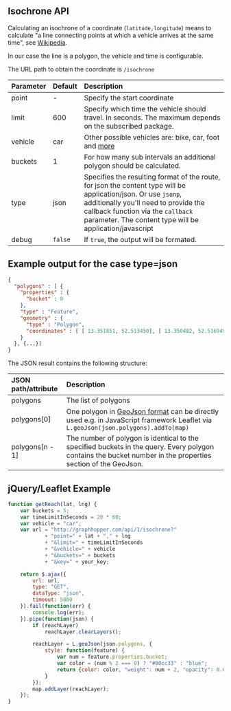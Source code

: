 ## Isochrone API

Calculating an isochrone of a coordinate (`latitude,longitude`) means to calculate
"a line connecting points at which a vehicle arrives at the same time", 
see [Wikipedia](http://en.wikipedia.org/wiki/Isochrone_map).

In our case the line is a polygon, the vehicle and time is configurable.

The URL path to obtain the coordinate  is `/isochrone`

Parameter   | Default | Description
:-----------|:--------|:-----------
point       | -       | Specify the start coordinate
limit       | 600     | Specify which time the vehicle should travel. In seconds. The maximum depends on the subscribed package.
vehicle     | car     | Other possible vehicles are: bike, car, foot and [more](./supported-vehicle-profiles.md)
buckets     | 1       | For how many sub intervals an additional polygon should be calculated.
type        | json    | Specifies the resulting format of the route, for json the content type will be application/json. Or use `jsonp`, additionally you'll need to provide the callback function via the `callback` parameter. The content type will be application/javascript
debug       | `false` | If `true`, the output will be formated.

## Example output for the case type=json

```json
{
  "polygons" : [ {
    "properties" : {
      "bucket" : 0
    },
    "type" : "Feature",
    "geometry" : {
      "type" : "Polygon",
      "coordinates" : [ [ 13.351851, 52.513450], [ 13.350402, 52.516949], [ 13.352598, 52.522252], ... ]
    }
  }, {...}]
}
```


The JSON result contains the following structure:

JSON path/attribute | Description
:-------------------|:------------
polygons             | The list of polygons
polygons[0]          | One polygon in [GeoJson format](http://en.wikipedia.org/wiki/GeoJSON) can be directly used e.g. in JavaScript framework Leaflet via `L.geoJson(json.polygons).addTo(map)`
polygons[n - 1]      | The number of polygon is identical to the specified buckets in the query. Every polygon contains the bucket number in the properties section of the GeoJson.


## jQuery/Leaflet Example

```javascript
function getReach(lat, lng) {
    var buckets = 5;
    var timeLimitInSeconds = 20 * 60;
    var vehicle = "car";
    var url = "http://graphhopper.com/api/1/isochrone?"
            + "point=" + lat + "," + lng
            + "&limit=" + timeLimitInSeconds
            + "&vehicle=" + vehicle
            + "&buckets=" + buckets            
            + "&key=" + your_key;

    return $.ajax({
        url: url,
        type: "GET",
        dataType: "json",
        timeout: 5000
    }).fail(function(err) {
        console.log(err);
    }).pipe(function(json) {
        if (reachLayer)
            reachLayer.clearLayers();

        reachLayer = L.geoJson(json.polygons, {
            style: function(feature) {
                var num = feature.properties.bucket;
                var color = (num % 2 === 0) ? "#00cc33" : "blue";
                return {color: color, "weight": num + 2, "opacity": 0.6};
            }
        });
        map.addLayer(reachLayer);
    });
}
```
